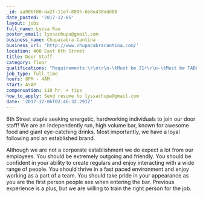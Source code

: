 ```yaml
---
_id: aa906f80-da2f-11e7-8895-6b8e430ddd88
date_posted: '2017-12-05'
layout: jobs
full_name: Lyssa Rau
poster_email: lyssachupa@gmail.com
business_name: Chupacabra Cantina
business_url: 'http://www.chupacabracantina.com/'
location: 400 East 6th Street
title: Door Staff
category: floor
qualifications: "Requirements:\r\n\r\n-\tMust be 21+\r\n-\tMust be TABC/Food Handlers certified\r\n-\tMust have working phone/email address\r\n-\tMust have reliable transportation"
job_type: full_time
hours: 8PM - 4AM
start: ASAP
compensation: $10 hr. + tips
how_to_apply: Send resume to lyssachupa@gmail.com
date: '2017-12-06T02:46:32.291Z'
---
```

6th Street staple seeking energetic, hardworking individuals to join our door staff! We are an Independently run, high volume bar, known for awesome food and giant eye-catching drinks. Most importantly, we have a loyal following and an established brand.

Although we are not a corporate establishment we do expect a lot from our employees. You should be extremely outgoing and friendly. You should be confident in your ability to create regulars and enjoy interacting with a wide range of people.  You should thrive in a fast paced environment and enjoy working as a part of a team. You should take pride in your appearance as you are the first person people see when entering the bar. Previous experience is a plus, but we are willing to train the right person for the job.
